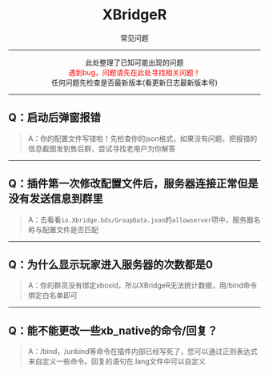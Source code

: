 # <center>XBridgeR</center>


<center>常见问题</center>

***
<center>此处整理了已知可能出现的问题<br>
<font color="#FF0000">遇到bug，问题请先在此处寻找相关问题！</font><br>
任何问题先检查是否最新版本(看更新日志最新版本号)</center>


***

## Q：启动后弹窗报错

> A：你的配置文件写错啦！先检查你的json格式，如果没有问题，把报错的信息截图发到售后群，尝试寻找老用户为你解答

***

## Q：插件第一次修改配置文件后，服务器连接正常但是没有发送信息到群里

> A：去看看`io.Xbridge.bds/GroupData.json`的`allowserver`项中，服务器名称与配置文件是否匹配

***

## Q：为什么显示玩家进入服务器的次数都是0

> A：你的群员没有绑定xboxid，所以XBridgeR无法统计数据，用/bind命令绑定白名单即可

***

## Q：能不能更改一些xb_native的命令/回复？

> A：/bind，/unbind等命令在插件内部已经写死了，您可以通过正则表达式来自定义一些命令。回复的语句在.lang文件中可以自定义